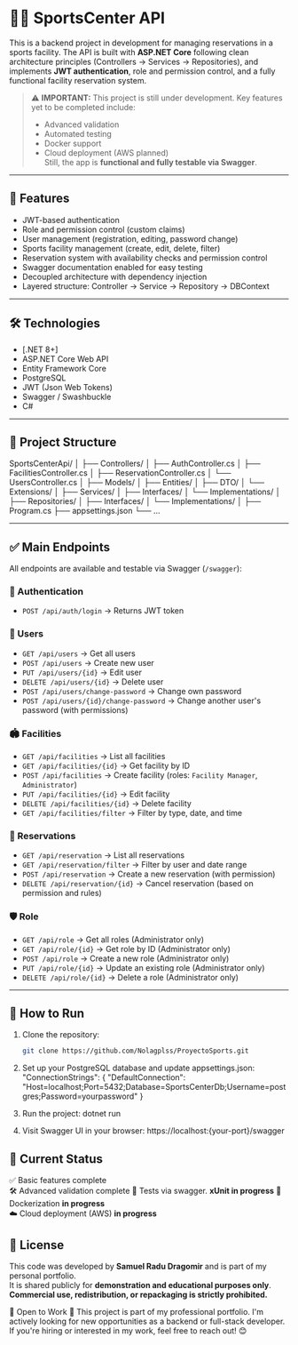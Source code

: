 # 🏋️‍♂️ SportsCenter API

This is a backend project in development for managing reservations in a sports facility. The API is built with **ASP.NET Core** following clean architecture principles (Controllers → Services → Repositories), and implements **JWT authentication**, role and permission control, and a fully functional facility reservation system.

> ⚠️ **IMPORTANT:** This project is still under development. Key features yet to be completed include:
> - Advanced validation
> - Automated testing
> - Docker support
> - Cloud deployment (AWS planned)  
> Still, the app is **functional and fully testable via Swagger**.

---

## 🚀 Features

- JWT-based authentication
- Role and permission control (custom claims)
- User management (registration, editing, password change)
- Sports facility management (create, edit, delete, filter)
- Reservation system with availability checks and permission control
- Swagger documentation enabled for easy testing
- Decoupled architecture with dependency injection
- Layered structure: Controller → Service → Repository → DBContext

---

## 🛠️ Technologies

- [.NET 8+]
- ASP.NET Core Web API
- Entity Framework Core
- PostgreSQL
- JWT (Json Web Tokens)
- Swagger / Swashbuckle
- C#

---

## 📁 Project Structure

SportsCenterApi/
│
├── Controllers/
│ ├── AuthController.cs
│ ├── FacilitiesController.cs
│ ├── ReservationController.cs
│ └── UsersController.cs
│
├── Models/
│ ├── Entities/
│ ├── DTO/
│ └── Extensions/
│
├── Services/
│ ├── Interfaces/
│ └── Implementations/
│
├── Repositories/
│ ├── Interfaces/
│ └── Implementations/
│
├── Program.cs
├── appsettings.json
└── ...


---

## ✅ Main Endpoints

All endpoints are available and testable via Swagger (`/swagger`):

### 🔐 Authentication
- `POST /api/auth/login` → Returns JWT token

### 👤 Users
- `GET /api/users` → Get all users
- `POST /api/users` → Create new user
- `PUT /api/users/{id}` → Edit user
- `DELETE /api/users/{id}` → Delete user
- `POST /api/users/change-password` → Change own password
- `POST /api/users/{id}/change-password` → Change another user's password (with permissions)

### 🏟️ Facilities
- `GET /api/facilities` → List all facilities
- `GET /api/facilities/{id}` → Get facility by ID
- `POST /api/facilities` → Create facility (roles: `Facility Manager`, `Administrator`)
- `PUT /api/facilities/{id}` → Edit facility
- `DELETE /api/facilities/{id}` → Delete facility
- `GET /api/facilities/filter` → Filter by type, date, and time

### 📅 Reservations
- `GET /api/reservation` → List all reservations
- `GET /api/reservation/filter` → Filter by user and date range
- `POST /api/reservation` → Create a new reservation (with permission)
- `DELETE /api/reservation/{id}` → Cancel reservation (based on permission and rules)

### 🛡️ Role
- `GET /api/role` → Get all roles (Administrator only)
- `GET /api/role/{id}` → Get role by ID (Administrator only)
- `POST /api/role` → Create a new role (Administrator only)
- `PUT /api/role/{id}` → Update an existing role (Administrator only)
- `DELETE /api/role/{id}` → Delete a role (Administrator only)

---

## 🧪 How to Run

1. Clone the repository:
   ```bash
   git clone https://github.com/Nolagplss/ProyectoSports.git

2. Set up your PostgreSQL database and update appsettings.json:
"ConnectionStrings": {
  "DefaultConnection": "Host=localhost;Port=5432;Database=SportsCenterDb;Username=postgres;Password=yourpassword"
}

3. Run the project:
dotnet run

5. Visit Swagger UI in your browser:
https://localhost:{your-port}/swagger

## 📌 Current Status
✅ Basic features complete  
🛠️ Advanced validation complete 
🧪 Tests via swagger. **xUnit in progress**
🐳 Dockerization **in progress**  
☁️ Cloud deployment (AWS) **in progress**

## 📃 License
This code was developed by **Samuel Radu Dragomir** and is part of my personal portfolio.  
It is shared publicly for **demonstration and educational purposes only**.  
**Commercial use, redistribution, or repackaging is strictly prohibited.**

💼 Open to Work 🚀
This project is part of my professional portfolio. I'm actively looking for new opportunities as a backend or full-stack developer.
If you're hiring or interested in my work, feel free to reach out! 😊
